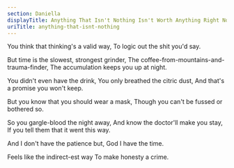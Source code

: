 ```yaml
---
section: Daniella
displayTitle: Anything That Isn't Nothing Isn't Worth Anything Right Now
uriTitle: anything-that-isnt-nothing
---
```


You think that thinking's a valid way,
To logic out the shit you'd say.

But time is the slowest, strongest grinder,
The coffee-from-mountains-and-trauma-finder,
The accumulation keeps you up at night.

You didn't even have the drink,
You only breathed the citric dust,
And that's a promise you won't keep.

But you know that you should wear a mask,
Though you can't be fussed or bothered so.

So you gargle-blood the night away,
And know the doctor'll make you stay,
If you tell them that it went this way.

And I don't have the patience but,
God I have the time.

Feels like the indirect-est way
To make honesty a crime.